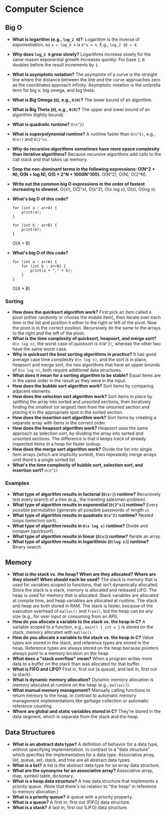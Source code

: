 # Computer Science

## Big O

- **What is logarithm (e.g., `log_2 N`)?**: Logarithm is the inverse of exponentiation, so `x = log_b n` is `b^x = n`. E.g., `log_2 16 = 4`.
- **Why does `log_2 N` grow slowly?** Logarithms increase slowly for the same reason exponential growth increases quickly: For base `2`, `N` doubles before the result increments by `1`.
- **What is asymptotic notation?** The asymptote of a curve is the straight line where the distance between the line and the curve approaches zero as the coordinates approach infinity. Asymptotic notation is the umbrella term for big o, big omega, and big theta.
- **What is Big Omega (`Ω`), e.g., `Ω(N)`?** The lower bound of an algorithm.
- **What is Big Theta (`Θ`), e.g., `Θ(N)`?** The upper and lower bound of an algorithm (tightly bound).
- **What is quadratic runtime?** `O(n^2)`
- **What is superpolynomial runtime?** A runtime faster than `O(n^k)`, e.g., `O(n!)` and `O(2^n)`.
- **Why do recursive algorithms sometimes have more space complexity than iterative algorithms?** Because recursive algorithms add calls to the call stack and that takes up memory.
- **Drop the non-dominant terms in the following expressions: O(N^2 + N), O(N + log N), O(5 * 2^N + 1000N^100).** O(N^2), O(N), O(2^N).
- **Write out the common big O expressions in the order of fastest increasing to slowest.** O(x!), O(2^x), O(x^2), O(x log x), O(x), O(log x).
- **What's big O of this code?**

    ```
    for (int a : arrA) {
        print(a);
    }

    for (int b : arrB) {
        print(b);
    }
    ```

    O(A + B)

- **What's big O of this code?**

    ```
    for (int a : arrA) {
        for (int b : arrB) {
            print(a + "," + b);
        }
    }
    ```

    O(A * B)

### Sorting

- **How does the quicksort algorithm work?** First pick an item called a pivot (either randomly or choose the middle item), then iterate over each item in the list and position it either to the right or left of the pivot. Now the pivot is in the correct position. Recursively do the same to the arrays to the right and the left of the pivot.
- **What is the time complexity of quicksort, heapsort, and merge sort?** `O(n log n)`, the worst case of quicksort is `O(N^2)`, whereas the other two have the same worst case.
- **Why is quicksort the best sorting algorithms in practice?** It has good average case time complexity `O(n log n)`, and the sort is in place, heapsort and merge sort, the two algorithms that have an upper bounds of `O(n log n)`, both require additional data structures.
- **What does it mean for a sorting algorithm to be stable?** Equal items are in the same order in the result as they were in the input.
- **How does the bubble sort algorithm work?** Sort items by comparing adjacent elements.
- **How does the selection sort algorithm work?** Sort items in place by splitting the array into sorted and unsorted sections, then iteratively finding the smallest (or largest) item from the unsorted section and placing it in the appropriate spot in the sorted section.
- **How does the insertion sort algorithm work?** Sort items by creating a separate array with items in the correct order.
- **How does the heapsort algorithm work?** Heapsort uses the same approach as selection sort, by dividing the array into sorted and unsorted sections. The difference is that it keeps track of already inspected items in a heap for faster lookup.
- **How does the merge sort algorithm work?** Divide the list into single item arrays (which are implicitly sorted), then repeatedly merge arrays until there's a single sorted list.
- **What's the time complexity of bubble sort, selection sort, and insertion sort?** `O(n^2)`

### Examples

- **What type of algorithm results in factorial (`O(x!)`) runtime?** Recursively test every branch of a tree (e.g., the traveling salesman problem).
- **What type of algorithm results in exponential (`O(2^x)`) runtime?** Every possible permutation (generate all possible passwords of length `x`).
- **What type of algorithm results in quadratic `O(x^2)` runtime?** Nested loops (selection sort).
- **What type of algorithm results in `O(x log x)` runtime?** Divide and conquer (quicksort).
- **What type of algorithm results in linear (`O(x)`) runtime?** Iterate an array.
- **What type of algorithm results in logarithmic (`O(log x)`) runtime?** Binary search.

## Memory

- **What is the stack vs. the heap? When are they allocated? Where are they stored? When should each be used?** The stack is memory that is used for variables scoped to functions, that isn't dynamically allocated. Since the stack is a stack, memory is allocated and released LIFO. The heap is used for memory that is allocated. Stack variables are allocated at compile time, and heap variables are allocated at runtime. The stack and heap are both stored in RAM. The stack is faster, because of the execution overhead of `malloc()` and `free()`, but the heap can be any size (e.g., for user input or consuming from an API).
- **How do you allocate a variable to the stack vs. the heap in C?** A variable scoped to a function, e.g., `main() { int x }` is stored on the stack, memory allocated with `malloc()`.
- **How do you allocate a variable to the stack vs. the heap in C?** Value types are stored in the stack, and reference types are stored in the heap. Reference types are always stored on the heap because pointers always point to a memory location on the heap.
- **What does a "stack overflow" mean?** When a program writes more data to a buffer on the stack than was allocated for that buffer.
- **What is FIFO and LIFO?** First in, first out (a queue), and last in, first out (a stack).
- **What is dynamic memory allocation?** Dynamic memory allocation is memory allocated at runtime on the heap (e.g., `malloc()`).
- **What manual memory management?** Manually calling functions to return memory to the heap, in contrast to automatic memory management implementations like garbage collection or automatic reference counting.
- **Where are global and static variables stored in C?** They're stored in the data segment, which is separate from the stack and the heap.

## Data Structures

- **What is an abstract data type?** A definition of behavior for a data type, without specifying implementation. In contrast to a "data structure" which specifies the implementation for a data type. Associative array, list, queue, set, stack, and tree are all abstract data types.
- **What is a list?** A list is the abstract data type for an array data structure.
- **What are the synonyms for an associative array?** Associative array, map, symbol table, dictionary.
- **What is a heap data structure?** A tree data structure that implements a priority queue. (Note that there's no relation to "the heap" in reference to memory allocation.)
- **What is a priority queue?** A queue with a priority property.
- **What is a queue?** A first in, first out (FIFO) data structure.
- **What is a stack?** A last in, first out (LIFO) data structure.